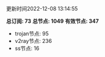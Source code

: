 更新时间2022-12-08 13:14:55

**总订阅: 73**
**总节点: 1049**
**有效节点: 347**
- trojan节点: 95
- v2ray节点: 236
- ss节点: 16
